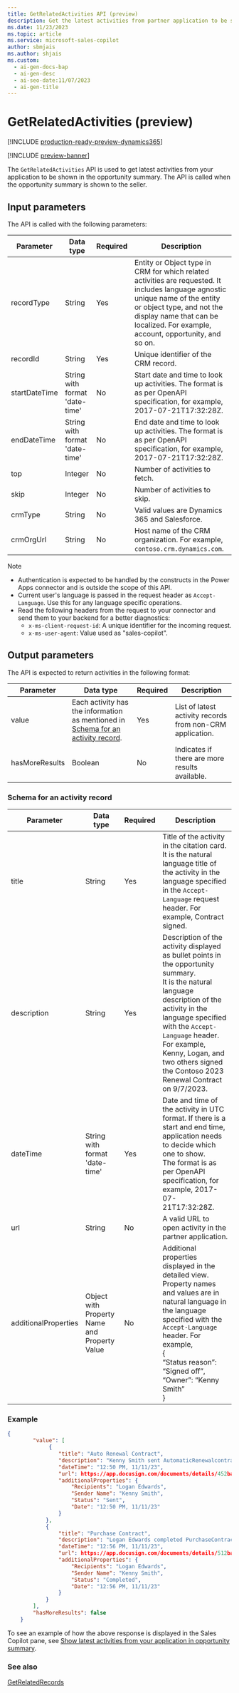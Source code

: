 ```yaml
---
title: GetRelatedActivities API (preview)
description: Get the latest activities from partner application to be shown in the opportunity summary.
ms.date: 11/23/2023
ms.topic: article
ms.service: microsoft-sales-copilot
author: sbmjais
ms.author: shjais
ms.custom:
  - ai-gen-docs-bap
  - ai-gen-desc
  - ai-seo-date:11/07/2023
  - ai-gen-title
---
```


# GetRelatedActivities (preview)

[!INCLUDE [production-ready-preview-dynamics365](includes/production-ready-preview-dynamics365.md)]

[!INCLUDE [preview-banner](includes/preview-banner.md)]

The `GetRelatedActivities` API is used to get latest activities from your application to be shown in the opportunity summary. The API is called when the opportunity summary is shown to the seller. 

## Input parameters

The API is called with the following parameters:

|Parameter|Data type|Required|Description|
|---------|----|--------|-----------|
|recordType|String|Yes|Entity or Object type in CRM for which related activities are requested. It includes language agnostic unique name of the entity or object type, and not the display name that can be localized. For example, account, opportunity, and so on.|
|recordId|String|Yes|Unique identifier of the CRM record.|
|startDateTime|String with format 'date-time'|No|Start date and time to look up activities. The format is as per OpenAPI specification, for example, 2017-07-21T17:32:28Z.|
|endDateTime|String with format 'date-time'|No|End date and time to look up activities. The format is as per OpenAPI specification, for example, 2017-07-21T17:32:28Z.|
|top|Integer|No|Number of activities to fetch.|
|skip|Integer|No|Number of activities to skip.|
|crmType|String|No|Valid values are Dynamics 365 and Salesforce.|
crmOrgUrl|String|No|Host name of the CRM organization. For example, `contoso.crm.dynamics.com`.|

> [!NOTE]
> - Authentication is expected to be handled by the constructs in the Power Apps connector and is outside the scope of this API.
> - Current user's language is passed in the request header as `Accept-Language`. Use this for any language specific operations.
> - Read the following headers from the request to your connector and send them to your backend for a better diagnostics:
>   - `x-ms-client-request-id`: A unique identifier for the incoming request. 
>   - `x-ms-user-agent`: Value used as "sales-copilot".

## Output parameters

The API is expected to return activities in the following format:

|Parameter|Data type|Required|Description|
|---------|----|--------|-----------|
|value|Each activity has the information as mentioned in [Schema for an activity record](#schema-for-an-activity-record).|Yes|List of latest activity records from non-CRM application.|
|hasMoreResults|Boolean|No|Indicates if there are more results available.|

### Schema for an activity record

|Parameter|Data type|Required|Description|
|---------|----|--------|-----------|
|title|String|Yes|Title of the activity in the citation card.<br>It is the natural language title of the activity in the language specified in the `Accept-Language` request header. For example, Contract signed.|
|description|String|Yes|Description of the activity displayed as bullet points in the opportunity summary.<br>It is the natural language description of the activity in the language specified with the `Accept-Language` header. For example, Kenny, Logan, and two others signed the Contoso 2023 Renewal Contract on 9/7/2023.|    
|dateTime|String with format 'date-time'|Yes|Date and time of the activity in UTC format. If there is a start and end time, application needs to decide which one to show.<br>The format is as per OpenAPI specification, for example, 2017-07-21T17:32:28Z.|
|url|String|No|A valid URL to open activity in the partner application.|
|additionalProperties|Object with Property Name and Property Value|No|Additional properties displayed in the detailed view. Property names and values are in natural language in the language specified with the `Accept-Language` header. For example, <br>{<br>“Status reason”: “Signed off”,<br>“Owner”: “Kenny Smith”<br>}|

### Example

```json
{
        "value": [
             {
                "title": "Auto Renewal Contract",
                "description": "Kenny Smith sent AutomaticRenewalcontract.docx on 11/11/2023 12:50:53 PM",
                "dateTime": "12:50 PM, 11/11/23",
                "url": https://app.docusign.com/documents/details/452bafd1-2342-42ab-8eff-a586dbd0d90b,
                "additionalProperties": {
                    "Recipients": "Logan Edwards",
                    "Sender Name": "Kenny Smith",
                    "Status": "Sent",
                    "Date": "12:50 PM, 11/11/23"
                }
            },
            {
                "title": "Purchase Contract",
                "description": "Logan Edwards completed PurchaseContract.docx on 11/11/2023 12:56:14 PM",
                "dateTime": "12:56 PM, 11/11/23",
                "url": https://app.docusign.com/documents/details/512bafd1-2342-42ab-8eff-a586dbd0d90b,
                "additionalProperties": {
                    "Recipients": "Logan Edwards",
                    "Sender Name": "Kenny Smith",
                    "Status": "Completed",
                    "Date": "12:56 PM, 11/11/23"
                }
            }
        ],
        "hasMoreResults": false
    }

```

To see an example of how the above response is displayed in the Sales Copilot pane, see [Show latest activities from your application in opportunity summary](extend-sales-copilot.md#show-latest-activities-from-your-application-in-opportunity-summary).

### See also

[GetRelatedRecords](api-get-related-records.md)